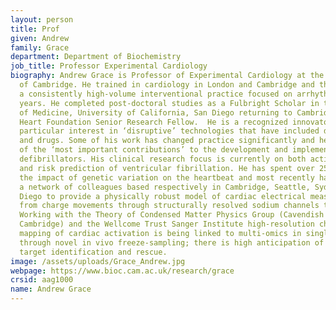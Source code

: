 ```yaml
---
layout: person
title: Prof
given: Andrew
family: Grace
department: Department of Biochemistry
job_title: Professor Experimental Cardiology
biography: Andrew Grace is Professor of Experimental Cardiology at the University
  of Cambridge. He trained in cardiology in London and Cambridge and then delivered
  a consistently high-volume interventional practice focused on arrhythmias over >30
  years. He completed post-doctoral studies as a Fulbright Scholar in the Department
  of Medicine, University of California, San Diego returning to Cambridge as British
  Heart Foundation Senior Research Fellow.  He is a recognized innovator having a
  particular interest in ‘disruptive’ technologies that have included devices, diagnostics
  and drugs. Some of his work has changed practice significantly and he made some
  of the ‘most important contributions’ to the development and implementation of subcutaneous
  defibrillators. His clinical research focus is currently on both activation mapping
  and risk prediction of ventricular fibrillation. He has spent over 25 years addressing
  the impact of genetic variation on the heartbeat and most recently has established
  a network of colleagues based respectively in Cambridge, Seattle, Sydney and San
  Diego to provide a physically robust model of cardiac electrical measurement extending
  from charge movements through structurally resolved sodium channels to surface recordings.
  Working with the Theory of Condensed Matter Physics Group (Cavendish Laboratory,
  Cambridge) and the Wellcome Trust Sanger Institute high-resolution charge density
  mapping of cardiac activation is being linked to multi-omics in single cells acquired
  through novel in vivo freeze-sampling; there is high anticipation of therapeutic
  target identification and rescue.
image: /assets/uploads/Grace_Andrew.jpg
webpage: https://www.bioc.cam.ac.uk/research/grace
crsid: aag1000
name: Andrew Grace
---
```

